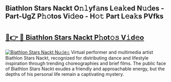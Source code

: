 ## Biathlon Stars Nackt O𝚗𝚕yf𝚊ns L𝚎a𝚔ed N𝚞𝚍es - Part-UgZ P𝚑𝚘tos Vi𝚍𝚎o - H𝚘𝚝 Part L𝚎a𝚔s PVfks

# <h2><a href="http://kf7k21.oniu.top/?m=Biathlon+Stars+Nackt">🔗👉 🔴 Biathlon Stars Nackt P𝚑ot𝚘𝚜 V𝚒d𝚎o</a></h2>

[![Biathlon Stars Nackt Nu𝚍e𝚜](https://i.imgur.com/0qMVB7G.gif)](http://kf7k21.oniu.top/?m=Biathlon+Stars+Nackt)
Virtual performer and multimedia artist Biathlon Stars Nackt, recognized for distributing dance and lifestyle inspiration through trending choreographies and brief films. The public face of Biathlon Stars Nackt exudes a friendly and approachable energy, but the depths of his personal life remain a captivating mystery.  
